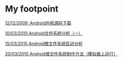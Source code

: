 # My footpoint #

[12/12/2009: Android内核源码下载](http://code.google.com/p/androidteam/wiki/AndroidSourceCodeDownload?ts=1260620626&updated=AndroidSourceCodeDownload)

[10/03/2010 Android文件系统分析（一）](http://code.google.com/p/androidteam/wiki/AndroidFileSystemAnalysis1?ts=1268216948&updated=AndroidFileSystemAnalysis1)

[15/03/2010 Android根文件系统启动分析](http://code.google.com/p/androidteam/wiki/AndroidFileSystemAnalysis2?ts=1268659603&updated=AndroidFileSystemAnalysis2)

[20/03/2010 Android根文件系统制作方法（模拟器上运行）](http://code.google.com/p/androidteam/wiki/AndroidFileSystemAnalysis3?ts=1269073637&updated=AndroidFileSystemAnalysis3)